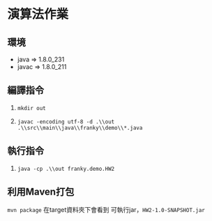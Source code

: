 # 演算法作業
## 環境 
* java => 1.8.0_231
* javac => 1.8.0_211
## 編譯指令
1. `mkdir out`

2. `javac -encoding utf-8 -d .\\out .\\src\\main\\java\\franky\\demo\\*.java`

## 執行指令
1. `java -cp .\\out franky.demo.HW2`

## 利用Maven打包
`mvn package` 在target資料夾下會看到 可執行jar，`HW2-1.0-SNAPSHOT.jar`

